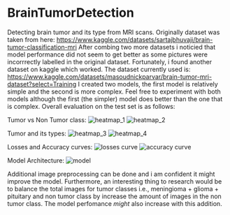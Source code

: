 # BrainTumorDetection
Detecting brain tumor and its type from MRI scans.
Originally dataset was taken from here:
https://www.kaggle.com/datasets/sartajbhuvaji/brain-tumor-classification-mri
After combing two more datasets i noticied that model performance did not seem to get better as some pictures were incorrrectly labelled in the original dataset.
Fortunately, i found another dataset on kaggle which worked. The dataset currently used is:
https://www.kaggle.com/datasets/masoudnickparvar/brain-tumor-mri-dataset?select=Training
I created two models, the first model is relatively simple and the second is more complex. Feel free to experiment with both models although the first (the simpler) model does better than the one that is complex.
Overall evaluation on the test set is as follows:

Tumor vs Non Tumor class:
![heatmap_1](https://github.com/rajasarmadishtiaq/BrainTumorDetection/assets/60262105/48979d04-8c29-4bcd-bfdd-92dec77a5a06)
![heatmap_2](https://github.com/rajasarmadishtiaq/BrainTumorDetection/assets/60262105/ca75c2a8-b9ff-4446-ae13-00347a849a8f)

Tumor and its types:
![heatmap_3](https://github.com/rajasarmadishtiaq/BrainTumorDetection/assets/60262105/bebc4c2a-f7bf-4731-8f80-4047e8afd337)
![heatmap_4](https://github.com/rajasarmadishtiaq/BrainTumorDetection/assets/60262105/d82ce2fa-96d1-4475-b87d-c7b240fb7149)

Losses and Accuracy curves:
![losses curve](https://github.com/rajasarmadishtiaq/BrainTumorDetection/assets/60262105/d7a7396d-9e2e-4e7e-836a-d9d9aa0e329e)
![accuracy curve](https://github.com/rajasarmadishtiaq/BrainTumorDetection/assets/60262105/d2a88089-dfb5-4608-bfe9-ae361d973734)

Model Architecture:
![model](https://github.com/rajasarmadishtiaq/BrainTumorDetection/assets/60262105/32a9f9ec-cbca-4c6c-93eb-6d3426ba6284)

Additional image preprocessing can be done and i am confident it might improve the model. Furthermore, an interesting thing to research would be to balance the total images for tumor classes i.e., meningioma + glioma + pituitary and non tumor class by increase the amount of images in the non tumor class. The model perfomance *might* also increase with this addition.
